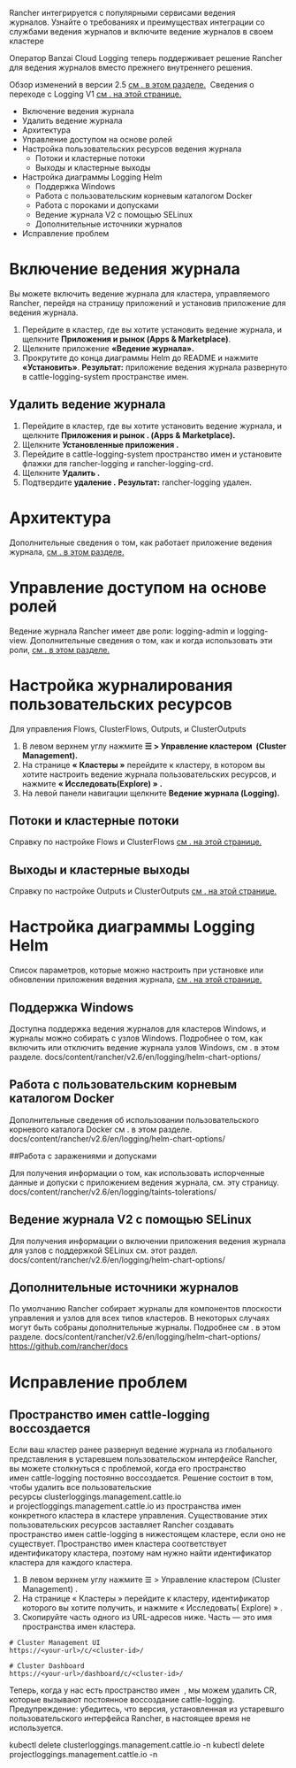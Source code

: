 Rancher интегрируется с популярными сервисами ведения журналов. Узнайте о требованиях и преимуществах интеграции со службами ведения журналов и включите ведение журналов в своем кластере

Оператор Banzai Cloud Logging теперь поддерживает решение Rancher для ведения журналов вместо прежнего внутреннего решения.

Обзор изменений в версии 2.5 [см . в этом разделе.](https://github.com/rancher/docs/blob/master/content/rancher/v2.6/en/logging/%7B%7B%3Cbaseurl%3E%7D%7D/rancher/v2.6/en/logging/architecture/.)  Сведения о переходе с Logging V1 [см . на этой странице.](https://github.com/rancher/docs/tree/master/content/rancher)

-	Включение ведения журнала
-	Удалить ведение журнала
-	Архитектура
-	Управление доступом на основе ролей
-	Настройка пользовательских ресурсов ведения журнала
    -	Потоки и кластерные потоки
    -	Выходы и кластерные выходы
-	Настройка диаграммы Logging Helm
    -	Поддержка Windows
    -	Работа с пользовательским корневым каталогом Docker
    -	Работа с пороками и допусками
    -	Ведение журнала V2 с помощью SELinux
    -	Дополнительные источники журналов
-	Исправление проблем


# Включение ведения журнала

Вы можете включить ведение журнала для кластера, управляемого Rancher, перейдя на страницу приложений и установив приложение для ведения журнала.

1.	Перейдите в кластер, где вы хотите установить ведение журнала, и щелкните **Приложения и рынок (Apps & Marketplace)**.
2.	Щелкните приложение **«Ведение журнала».**
3.	Прокрутите до конца диаграммы Helm  до README и нажмите **«Установить»**.
**Результат:** приложение ведения журнала развернуто в cattle-logging-system пространстве имен.

## Удалить ведение журнала

1.	Перейдите в кластер, где вы хотите установить ведение журнала, и щелкните **Приложения и рынок . (Apps & Marketplace).**
2.	Щелкните **Установленные приложения .**
3.	Перейдите в cattle-logging-system пространство имен и установите флажки для rancher-logging и rancher-logging-crd.
4.	Щелкните **Удалить .**
5.	Подтвердите **удаление .**
**Результат:** rancher-logging удален.

# Архитектура

Дополнительные сведения о том, как работает приложение ведения журнала, [см . в этом разделе.](https://github.com/rancher/docs/blob/master/content/rancher/v2.6/en/logging/rbac)

# Управление доступом на основе ролей

Ведение журнала Rancher имеет две роли: logging-admin и logging-view. Дополнительные сведения о том, как и когда использовать эти роли, [см . в этом разделе.](https://github.com/rancher/docs/blob/master/content/rancher/v2.6/en/logging/rbac)

# Настройка журналирования пользовательских ресурсов

Для управления Flows, ClusterFlows, Outputs, и ClusterOutputs

1.	В левом верхнем углу нажмите **☰ > Управление кластером  (Cluster Management).**
2.	На странице **« Кластеры »** перейдите к кластеру, в котором вы хотите настроить ведение журнала пользовательских ресурсов, и нажмите **« Исследовать(Explore) » .**
3.	На левой панели навигации щелкните **Ведение журнала (Logging).**

## Потоки и кластерные потоки

Справку по настройке Flows и ClusterFlows [см . на этой странице.](https://github.com/rancher/docs/blob/master/content/rancher/v2.6/en/logging/custom-resource-config/flows)

## Выходы и кластерные выходы
Справку по настройке Outputs и ClusterOutputs [см . на этой странице.](https://github.com/rancher/docs/blob/master/content/rancher/v2.6/en/logging/custom-resource-config/outputs)

# Настройка диаграммы Logging Helm

Список параметров, которые можно настроить при установке или обновлении приложения ведения журнала, [см . на этой странице.](https://github.com/rancher/docs/blob/master/content/rancher/v2.6/en/logging/helm-chart-options)

## Поддержка Windows

Доступна поддержка ведения журналов для кластеров Windows, и журналы можно собирать с узлов Windows.
Подробнее о том, как включить или отключить ведение журнала узлов Windows, см . в этом разделе. docs/content/rancher/v2.6/en/logging/helm-chart-options/

## Работа с пользовательским корневым каталогом Docker

Дополнительные сведения об использовании пользовательского корневого каталога Docker см . в этом разделе. docs/content/rancher/v2.6/en/logging/helm-chart-options/

##Работа с заражениями и допусками

Для получения информации о том, как использовать испорченные данные и допуски с приложением ведения журнала, см. эту страницу. docs/content/rancher/v2.6/en/logging/taints-tolerations/

## Ведение журнала V2 с помощью SELinux

Для получения информации о включении приложения ведения журнала для узлов с поддержкой SELinux см. этот раздел. docs/content/rancher/v2.6/en/logging/helm-chart-options/

## Дополнительные источники журналов

По умолчанию Rancher собирает журналы для компонентов плоскости управления и узлов для всех типов кластеров. В некоторых случаях могут быть собраны дополнительные журналы. Подробнее см . в этом разделе. docs/content/rancher/v2.6/en/logging/helm-chart-options/ https://github.com/rancher/docs

# Исправление проблем

## Пространство имен cattle-logging воссоздается

Если ваш кластер ранее развернул ведение журнала из глобального представления в устаревшем пользовательском интерфейсе Rancher, вы можете столкнуться с проблемой, когда его пространство имен cattle-logging постоянно воссоздается.
Решение состоит в том, чтобы удалить все пользовательские ресурсы clusterloggings.management.cattle.io и projectloggings.management.cattle.io из пространства имен конкретного кластера в кластере управления. Существование этих пользовательских ресурсов заставляет Rancher создавать пространство имен cattle-logging в нижестоящем кластере, если оно не существует.
Пространство имен кластера соответствует идентификатору кластера, поэтому нам нужно найти идентификатор кластера для каждого кластера.

1.	В левом верхнем углу нажмите ☰ > Управление кластером (Cluster Management) .
2.	На странице « Кластеры » перейдите к кластеру, идентификатор которого вы хотите получить, и нажмите « Исследовать( Explore) » .
3.	Скопируйте часть <cluster-id> одного из URL-адресов ниже. Часть <cluster-id>— это имя пространства имен кластера.
  
```
# Cluster Management UI
https://<your-url>/c/<cluster-id>/

# Cluster Dashboard
https://<your-url>/dashboard/c/<cluster-id>/
```
  
Теперь, когда у нас есть пространство имен <cluster-id>  , мы можем удалить CR, которые вызывают постоянное воссоздание cattle-logging.
Предупреждение: убедитесь, что версия, установленная из устаревшго пользовательского интерфейса Rancher, в настоящее время не используется.

kubectl delete clusterloggings.management.cattle.io -n <cluster-id>
kubectl delete projectloggings.management.cattle.io -n <cluster-id>

